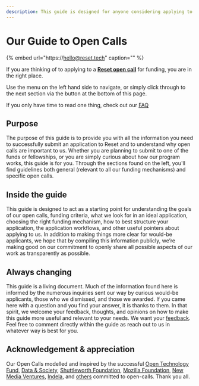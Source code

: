 ```yaml
---
description: This guide is designed for anyone considering applying to a Reset open call.
---
```


# Our Guide to Open Calls

{% embed url="https://hello@reset.tech" caption="" %}

If you are thinking of to applying to a [**Reset open call**](https://wwww.reset.tech/open-calls/) for funding, you are in the right place.

Use the menu on the left hand side to navigate, or simply click through to the next section via the button at the bottom of this page.

If you only have time to read one thing, check out our [FAQ](faq.md)

## Purpose

The purpose of this guide is to provide you with all the information you need to successfully submit an application to Reset and to understand why open calls are important to us. Whether you are planning to submit to one of the funds or fellowships, or you are simply curious about how our program works, this guide is for you. Through the sections found on the left, you'll find guidelines both general \(relevant to all our funding mechanisms\) and specific open calls.

## Inside the guide

This guide is designed to act as a starting point for understanding the goals of our open calls, funding criteria, what we look for in an ideal application, choosing the right funding mechanism, how to best structure your application, the application workflows, and other useful pointers about applying to us. In addition to making things more clear for would-be applicants, we hope that by compiling this information publicly, we’re making good on our commitment to openly share all possible aspects of our work as transparently as possible.

## Always changing

This guide is a living document. Much of the information found here is informed by the numerous inquiries sent our way by curious would-be applicants, those who we dismissed, and those we awarded. If you came here with a question and you find your answer, it is thanks to them. In that spirit, we welcome your feedback, thoughts, and opinions on how to make this guide more useful and relevant to your needs. We want your [feedback](give-us-feedback.md). Feel free to comment directly within the guide as reach out to us in whatever way is best for you.

## Acknowledgement & appreciation

Our Open Calls modelled and inspired by the successful [Open Technology Fund](https://www.opentech.fund/), [Data & Society](https://datasociety.net/initiatives/fellows-program/), [Shuttleworth Foundation](https://www.shuttleworthfoundation.org/), [Mozilla Foundation](https://foundation.mozilla.org/en/fellowships/), [New Media Ventures](https://www.newmediaventures.org/), [Indela](https://indela.fund), and [others](https://guide.opentech.fund/appendix-iv-alternative-sources-of-support) committed to open-calls. Thank you all.

